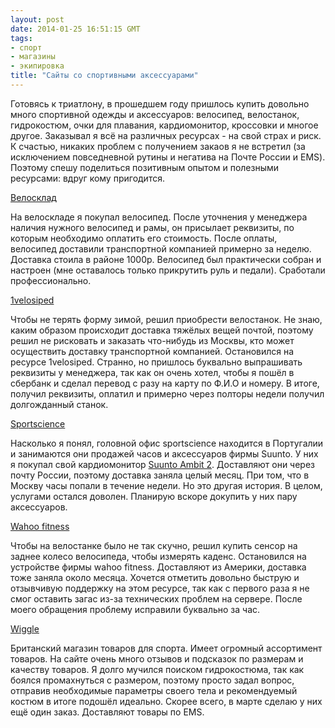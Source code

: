 ```yaml
---
layout: post
date: 2014-01-25 16:51:15 GMT
tags:
- спорт
- магазины
- экипировка
title: "Сайты со спортивными аксессуарами"
---
```

<p>Готовясь к триатлону, в прошедшем году пришлось купить довольно много спортивной одежды и аксессуаров: велосипед, велостанок, гидрокостюм, очки для плавания, кардиомонитор, кроссовки и многое другое. Заказывал я всё на различных ресурсах - на свой страх и риск. К счастью, никаких проблем с получением закаов я не встретил (за исключением повседневной рутины и негатива на Почте России и EMS). Поэтому спешу поделиться позитивным опытом и полезными ресурсами: вдруг кому пригодится. &nbsp;</p>
<p><a href="http://www.velosklad.ru/">Велосклад</a></p>
<p>На велоскладе я покупал велосипед. После уточнения у менеджера наличия нужного велосипед и рамы, он присылает реквизиты, по которым необходимо оплатить его стоимость. После оплаты, велосипед доставили транспортной компанией примерно за неделю. Доставка стоила в районе 1000р. Велосипед был практически собран и настроен (мне оставалось только прикрутить руль и педали). Сработали профессионально.</p>
<p><a href="http://1velosiped.ru/">1velosiped</a></p>
<p>Чтобы не терять форму зимой, решил приобрести велостанок. Не знаю, каким образом происходит доставка тяжёлых вещей почтой, поэтому решил не рисковать и заказать что-нибудь из Москвы, кто может осуществить доставку транспортной компанией. Остановился на ресурсе 1velosiped. Странно, но пришлось буквально выпрашивать реквизиты у менеджера, так как он очень хотел, чтобы я пошёл в сбербанк и сделал перевод с разу на карту по Ф.И.О и номеру. В итоге, получил реквизиты, оплатил и примерно через полторы недели получил долгожданный станок.</p>
<p><a href="https://www.sportscience.eu/usd/">Sportscience</a></p>
<p>Насколько я понял, головной офис sportscience находится в Португалии и занимаются они продажей часов и аксессуаров фирмы Suunto. У них я покупал свой кардиомонитор <a href="http://www.suunto.com/Products/sports-watches/Suunto-Ambit2/Suunto-Ambit2-Black/">Suunto Ambit 2</a>. Доставляют они через почту России, поэтому доставка заняла целый месяц. При том, что в Москву часы попали в течение недели. Но это другая история. В целом, услугами остался доволен. Планирую вскоре докупить у них пару аксессуаров.</p>
<p><a href="https://www.wahoofitness.com/">Wahoo fitness</a></p>
<p>Чтобы на велостанке было не так скучно, решил купить сенсор на заднее колесо велосипеда, чтобы измерять каденс. Остановился на устройстве фирмы wahoo fitness. Доставляют из Америки, доставка тоже заняла около месяца. Хочется отметить довольно быструю и отзывчивую поддержку на этом ресурсе, так как с первого раза я не смог оставить загас из-за технических проблем на сервере. После моего обращения проблему исправили буквально за час.&nbsp;</p>
<p><a href="http://www.wiggle.ru/">Wiggle</a></p>
<p>Британский магазин товаров для спорта. Имеет огромный ассортимент товаров. На сайте очень много отзывов и подсказок по размерам и качеству товаров. Я долго мучился поиском гидрокостюма, так как боялся промахнуться с размером, поэтому просто задал вопрос, отправив необходимые параметры своего тела и рекомендуемый костюм в итоге подошёл идеально. Скорее всего, в марте сделаю у них ещё один заказ. Доставляют товары по EMS.</p>